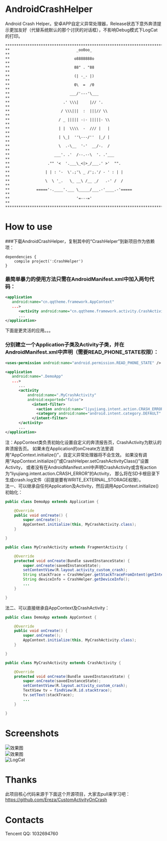 # AndroidCrashHelper
Android Crash Helper。安卓APP自定义异常处理器，Release状态下意外奔溃提示更加友好（代替系统默认的那个讨厌的对话框），不影响Debug模式下LogCat的打印。   
```
************************************************************************
**                              _oo0oo_                               **
**                             o8888888o                              **
**                             88" . "88                              **
**                             (| -_- |)                              **
**                             0\  =  /0                              **
**                           ___/'---'\___                            **
**                        .' \\\|     |// '.                          **
**                       / \\\|||  :  |||// \\                        **
**                      / _ ||||| -:- |||||- \\                       **
**                      | |  \\\\  -  /// |   |                       **
**                      | \_|  ''\---/''  |_/ |                       **
**                      \  .-\__  '-'  __/-.  /                       **
**                    ___'. .'  /--.--\  '. .'___                     **
**                 ."" '<  '.___\_<|>_/___.' >'  "".                  **
**                | | : '-  \'.;'\ _ /';.'/ - ' : | |                 **
**                \  \ '_.   \_ __\ /__ _/   .-' /  /                 **
**            ====='-.____'.___ \_____/___.-'____.-'=====             **
**                              '=---='                               **
************************************************************************
```   
# How to use
###下载AndroidCrashHelper，复制其中的“CrashHelper”到新项目作为依赖项：   
```
dependencies {
    compile project(':CrashHelper')
}
```    
### 最简单暴力的使用方法只需在AndroidManifest.xml中加入两句代码：
```xml
<application
   android:name="cn.qqtheme.framework.AppContext"
   ...>
      <activity android:name="cn.qqtheme.framework.activity.CrashActivity" />
      ...
</application>
```   
下面是更灵活的应用。。。   
### 分别建立一个Application子类及Activity子类，并在AndroidManifest.xml中声明（需要READ_PHONE_STATE权限）：   
```xml
<uses-permission android:name="android.permission.READ_PHONE_STATE" />

<application
   android:name=".DemoApp"
   ...>
      ...
      <activity
          android:name=".MyCrashActivity"
          android:exported="false">
            <intent-filter>
              <action android:name="liyujiang.intent.action.CRASH_ERROR" />
              <category android:name="android.intent.category.DEFAULT" />
            </intent-filter>
      </activity>
      ...
</application>
```   
注：AppContext类负责初始化设置自定义的奔溃报告页，CrashActivity为默认的奔溃报告页。
如果未在Application的onCreate方法里调用“AppContext.initialize()”，自定义异常处理器将不会生效。
如果没有调用“AppContext.initialize()”或CrashHelper.setCrashActivityClass()”设置Activity，
或者没有在AndroidManifest.xml中声明CrashActivity或含有action为“liyujiang.intent.action.CRASH_ERROR”的Activity，
那么将在SD卡根目录下生成crash.log文件（前提是要有WRITE_EXTERNAL_STORAGE权限）。    
法一、可以继承自任何Application及Activity，然后调用AppContext.initialize()初始化：   
```java
public class DemoApp extends Application {

    @Override
    public void onCreate() {
        super.onCreate();
        AppContext.initialize(this, MyCrashActivity.class);
    }

}
```   
```java
public class MyCrashActivity extends FragmentActivity {

    @Override
    protected void onCreate(Bundle savedInstanceState) {
        super.onCreate(savedInstanceState);
        setContentView(R.layout.activity_custom_crash);
        String stackTrace = CrashHelper.getStackTraceFromIntent(getIntent());
        String deviceInfo = CrashHelper.getDeviceInfo();
        ...
    }

}
```   
法二、可以直接继承自AppContext及CrashActivity：   
```java
public class DemoApp extends AppContext {

    @Override
    public void onCreate() {
        super.onCreate();
        AppContext.initialize(this, MyCrashActivity.class);
    }

}
```   
```java
public class MyCrashActivity extends CrashActivity {

    @Override
    protected void onCreate(Bundle savedInstanceState) {
        super.onCreate(savedInstanceState);
        setContentView(R.layout.activity_custom_crash);
        TextView tv = findView(R.id.stacktrace);
        tv.setText(stackTrace);
        ...
    }

}
```   

# Screenshots
![效果图](/screenshots/1.png)    
![效果图](/screenshots/2.gif)   
![LogCat](/screenshots/3.jpg)   

# Thanks
此项目核心代码来源于下面这个开源项目，大家去pull来学习吧：   
https://github.com/Ereza/CustomActivityOnCrash   

# Contacts
Tencent QQ: 1032694760   
 